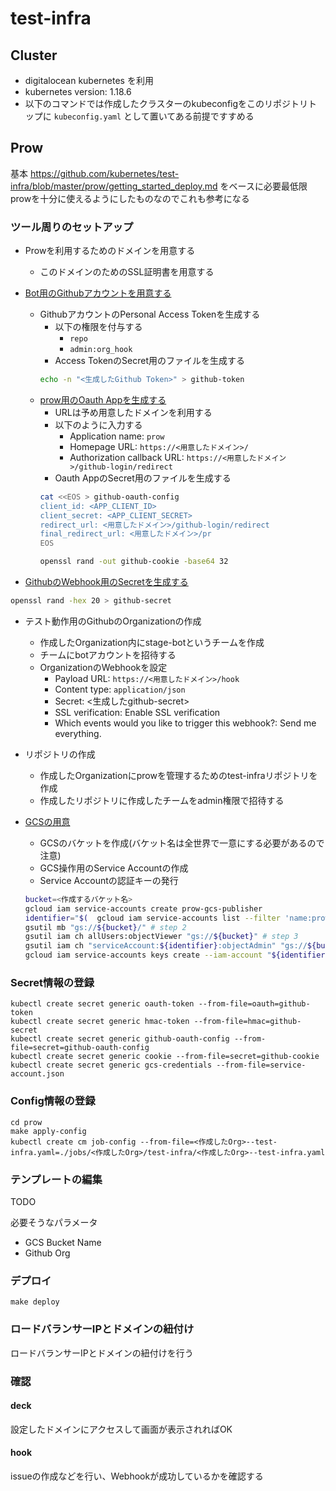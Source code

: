 # test-infra

## Cluster

- digitalocean kubernetes を利用
- kubernetes version: 1.18.6
- 以下のコマンドでは作成したクラスターのkubeconfigをこのリポジトリトップに `kubeconfig.yaml` として置いてある前提ですすめる

## Prow

基本
https://github.com/kubernetes/test-infra/blob/master/prow/getting_started_deploy.md
をベースに必要最低限prowを十分に使えるようにしたものなのでこれも参考になる

### ツール周りのセットアップ

- Prowを利用するためのドメインを用意する
  - このドメインのためのSSL証明書を用意する

- [Bot用のGithubアカウントを用意する](https://github.com/kubernetes/test-infra/blob/master/prow/getting_started_deploy.md#github-bot-account)
  - GithubアカウントのPersonal Access Tokenを生成する
    - 以下の権限を付与する
      - `repo`
      - `admin:org_hook`
    - Access TokenのSecret用のファイルを生成する
    ```sh
    echo -n "<生成したGithub Token>" > github-token
    ```
  - [prow用のOauth Appを生成する](https://github.com/kubernetes/test-infra/blob/master/prow/cmd/deck/github_oauth_setup.md)
    - URLは予め用意したドメインを利用する
    - 以下のように入力する
      - Application name: `prow`
      - Homepage URL: `https://<用意したドメイン>/`
      - Authorization callback URL: `https://<用意したドメイン>/github-login/redirect`
    - Oauth AppのSecret用のファイルを生成する
    ```sh
    cat <<EOS > github-oauth-config
    client_id: <APP_CLIENT_ID>
    client_secret: <APP_CLIENT_SECRET>
    redirect_url: <用意したドメイン>/github-login/redirect
    final_redirect_url: <用意したドメイン>/pr
    EOS

    openssl rand -out github-cookie -base64 32
    ```

- [GithubのWebhook用のSecretを生成する](https://github.com/kubernetes/test-infra/blob/master/prow/getting_started_deploy.md#create-the-github-secrets)
```sh
openssl rand -hex 20 > github-secret
```

- テスト動作用のGithubのOrganizationの作成
  - 作成したOrganization内にstage-botというチームを作成
  - チームにbotアカウントを招待する
  - OrganizationのWebhookを設定
    - Payload URL: `https://<用意したドメイン>/hook`
    - Content type: `application/json`
    - Secret: <生成したgithub-secret>
    - SSL verification: Enable SSL verification
    - Which events would you like to trigger this webhook?: Send me everything.

- リポジトリの作成
  - 作成したOrganizationにprowを管理するためのtest-infraリポジトリを作成
  - 作成したリポジトリに作成したチームをadmin権限で招待する

- [GCSの用意](https://github.com/kubernetes/test-infra/blob/master/prow/getting_started_deploy.md#configure-a-gcs-bucket)
  - GCSのバケットを作成(バケット名は全世界で一意にする必要があるので注意)
  - GCS操作用のService Accountの作成
  - Service Accountの認証キーの発行
  ```sh
  bucket=<作成するバケット名>
  gcloud iam service-accounts create prow-gcs-publisher
  identifier="$(  gcloud iam service-accounts list --filter 'name:prow-gcs-publisher' --format 'value(email)' )"
  gsutil mb "gs://${bucket}/" # step 2
  gsutil iam ch allUsers:objectViewer "gs://${bucket}" # step 3
  gsutil iam ch "serviceAccount:${identifier}:objectAdmin" "gs://${bucket}" # step 4
  gcloud iam service-accounts keys create --iam-account "${identifier}" service-account.json # step 5
  ```

### Secret情報の登録

```
kubectl create secret generic oauth-token --from-file=oauth=github-token
kubectl create secret generic hmac-token --from-file=hmac=github-secret
kubectl create secret generic github-oauth-config --from-file=secret=github-oauth-config
kubectl create secret generic cookie --from-file=secret=github-cookie
kubectl create secret generic gcs-credentials --from-file=service-account.json
```

### Config情報の登録

```
cd prow
make apply-config
kubectl create cm job-config --from-file=<作成したOrg>--test-infra.yaml=./jobs/<作成したOrg>/test-infra/<作成したOrg>--test-infra.yaml
```

### テンプレートの編集

TODO

必要そうなパラメータ

- GCS Bucket Name
- Github Org


### デプロイ

```
make deploy
```

### ロードバランサーIPとドメインの紐付け

ロードバランサーIPとドメインの紐付けを行う

### 確認

#### deck

設定したドメインにアクセスして画面が表示されればOK

#### hook

issueの作成などを行い、Webhookが成功しているかを確認する
